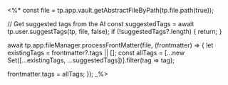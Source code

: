 <%*
const file = tp.app.vault.getAbstractFileByPath(tp.file.path(true));

// Get suggested tags from the AI
const suggestedTags = await tp.user.suggestTags(tp, file, false);
if (!suggestedTags?.length) {
  return;
}

await tp.app.fileManager.processFrontMatter(file, (frontmatter) => {
  let existingTags = frontmatter?.tags || [];
  const allTags = [...new Set([...existingTags, ...suggestedTags])].filter(tag => tag);

  frontmatter.tags = allTags;
});
_%>
